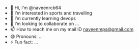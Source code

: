 - 👋 Hi, I’m @naveenrcb64
- 👀 I’m interested in sports and travelling
- 🌱 I’m currently learning devops
- 💞️ I’m looking to collaborate on ...
- 📫 How to reach me on my mail ID naveenmps@gmail.com
- 😄 Pronouns: ...
- ⚡ Fun fact: ...

<!---
naveenrcb64/naveenrcb64 is a ✨ special ✨ repository because its `README.md` (this file) appears on your GitHub profile.
You can click the Preview link to take a look at your changes.
--->
